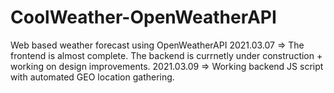 # CoolWeather-OpenWeatherAPI
Web based weather forecast using OpenWeatherAPI
2021.03.07 => The frontend is almost complete. The backend is currnetly under construction + working on design improvements.
2021.03.09 => Working backend JS script with automated GEO location gathering.
